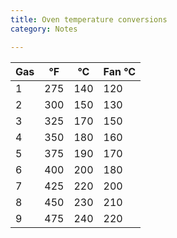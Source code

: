 ```yaml
---
title: Oven temperature conversions
category: Notes

---
```


| Gas | °F  | °C  | Fan °C |
|-----|-----|-----|--------|
| 1   | 275 |	140 | 120    |
| 2   | 300 | 150 | 130    |
| 3   | 325 | 170 | 150    |
| 4   | 350 | 180 | 160    |
| 5   | 375 | 190 | 170    |
| 6   | 400 | 200 | 180    |
| 7   | 425 | 220 | 200    |
| 8   | 450 | 230 | 210    |
| 9   | 475 | 240 | 220    |
